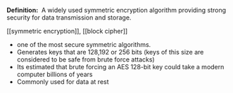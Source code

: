 **Definition:** 
 A widely used symmetric encryption algorithm providing strong security for data transmission and storage.

[[symmetric encryption]], [[block cipher]]
- one of the most secure symmetric algorithms.  
- Generates keys that are 128,192 or 256 bits (keys of this size are considered to be safe from brute force attacks)
- Its estimated that brute forcing an AES 128-bit key could take a modern computer billions of years
- Commonly used for data at rest